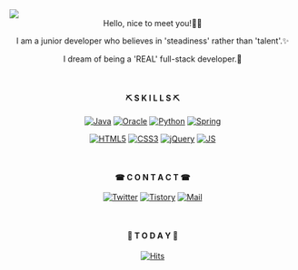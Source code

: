 <img src="https://capsule-render.vercel.app/api?type=waving&color=auto&height=300&section=header&text=Seul%20gi%20Kong&fontSize=50" />


<div align="center">Hello, nice to meet you!🙂👋

I am a junior developer who believes in 'steadiness' rather than 'talent'.✨

I dream of being a 'REAL' full-stack developer.🚩
  
<br>
  
<b><h4>⛏ S K I L L S ⛏</h4></b>

[![Java](https://img.shields.io/badge/Java-007396?style=flat-square&logo=Java&logoColor=black)]()
[![Oracle](https://img.shields.io/badge/Oracle-F80000?style=flat-square&logo=Oracle&logoColor=black)]()
[![Python](https://img.shields.io/badge/Python-3776AB?style=flat-square&logo=Python&logoColor=black)]()
[![Spring](https://img.shields.io/badge/Spring-6DB33F?style=flat-square&logo=Spring&logoColor=black)]()

[![HTML5](https://img.shields.io/badge/HTML5-E34F26?style=flat-square&logo=HTML5&logoColor=black)]()
[![CSS3](https://img.shields.io/badge/CSS3-1572B6?style=flat-square&logo=CSS3&logoColor=black)]()
[![jQuery](https://img.shields.io/badge/jQuery-0769AD?style=flat-square&logo=jQuery&logoColor=black)]()
[![JS](https://img.shields.io/badge/JavaScript-F7DF1E?style=flat-square&logo=JavaScript&logoColor=black)]()

<br>
  
<b><h4>☎ C O N T A C T ☎</h4></b>

[![Twitter](https://img.shields.io/badge/Twitter-1DA1F2?style=flat-square&logo=Twitter&logoColor=black)](https://twitter.com/ddururiiiiiii)
[![Tistory](https://img.shields.io/badge/Tistory-FF5722?style=flat-square&logo=Blogger&logoColor=black)](https://ddururiiiiiii.tistory.com/)
[![Mail](https://img.shields.io/badge/Mail-FFE01B?style=flat-square&logo=Minutemailer&logoColor=black)](mailto:workingsg913@gmail.com)

<br>

<b><h4>📌 T O D A Y 📌</h4></b>

[![Hits](https://hits.seeyoufarm.com/api/count/incr/badge.svg?url=https%3A%2F%2Fgithub.com%2Fddururiiiiiii&count_bg=%2379C83D&title_bg=%23555555&icon=&icon_color=%23E7E7E7&title=hits&edge_flat=false)](https://hits.seeyoufarm.com)
</div>




